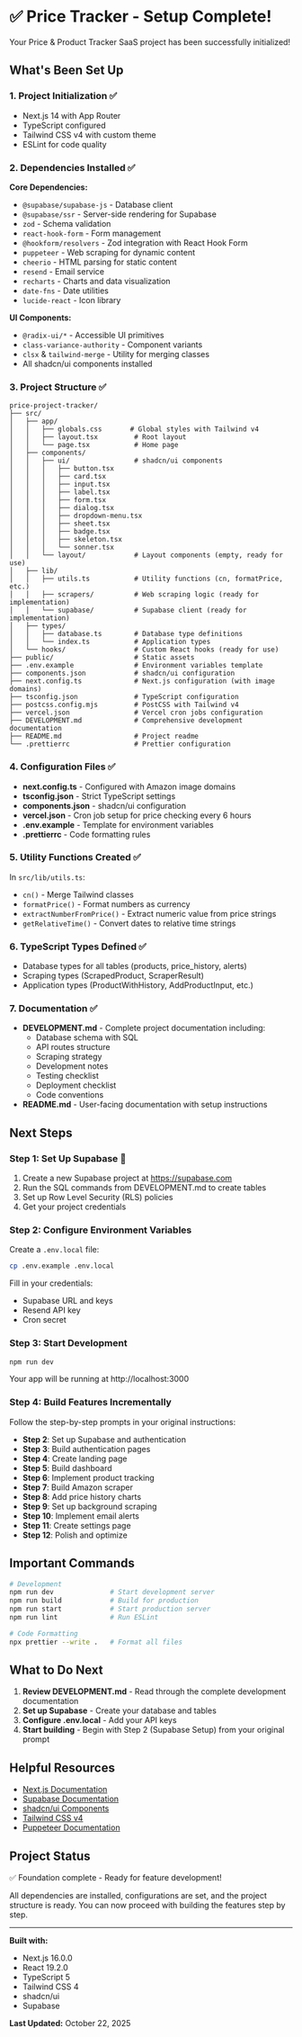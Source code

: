 # ✅ Price Tracker - Setup Complete!

Your Price & Product Tracker SaaS project has been successfully initialized!

## What's Been Set Up

### 1. **Project Initialization** ✅

- Next.js 14 with App Router
- TypeScript configured
- Tailwind CSS v4 with custom theme
- ESLint for code quality

### 2. **Dependencies Installed** ✅

**Core Dependencies:**

- `@supabase/supabase-js` - Database client
- `@supabase/ssr` - Server-side rendering for Supabase
- `zod` - Schema validation
- `react-hook-form` - Form management
- `@hookform/resolvers` - Zod integration with React Hook Form
- `puppeteer` - Web scraping for dynamic content
- `cheerio` - HTML parsing for static content
- `resend` - Email service
- `recharts` - Charts and data visualization
- `date-fns` - Date utilities
- `lucide-react` - Icon library

**UI Components:**

- `@radix-ui/*` - Accessible UI primitives
- `class-variance-authority` - Component variants
- `clsx` & `tailwind-merge` - Utility for merging classes
- All shadcn/ui components installed

### 3. **Project Structure** ✅

```
price-project-tracker/
├── src/
│   ├── app/
│   │   ├── globals.css       # Global styles with Tailwind v4
│   │   ├── layout.tsx         # Root layout
│   │   └── page.tsx           # Home page
│   ├── components/
│   │   ├── ui/                # shadcn/ui components
│   │   │   ├── button.tsx
│   │   │   ├── card.tsx
│   │   │   ├── input.tsx
│   │   │   ├── label.tsx
│   │   │   ├── form.tsx
│   │   │   ├── dialog.tsx
│   │   │   ├── dropdown-menu.tsx
│   │   │   ├── sheet.tsx
│   │   │   ├── badge.tsx
│   │   │   ├── skeleton.tsx
│   │   │   └── sonner.tsx
│   │   └── layout/            # Layout components (empty, ready for use)
│   ├── lib/
│   │   ├── utils.ts           # Utility functions (cn, formatPrice, etc.)
│   │   ├── scrapers/          # Web scraping logic (ready for implementation)
│   │   └── supabase/          # Supabase client (ready for implementation)
│   ├── types/
│   │   ├── database.ts        # Database type definitions
│   │   └── index.ts           # Application types
│   └── hooks/                 # Custom React hooks (ready for use)
├── public/                    # Static assets
├── .env.example               # Environment variables template
├── components.json            # shadcn/ui configuration
├── next.config.ts             # Next.js configuration (with image domains)
├── tsconfig.json              # TypeScript configuration
├── postcss.config.mjs         # PostCSS with Tailwind v4
├── vercel.json                # Vercel cron jobs configuration
├── DEVELOPMENT.md             # Comprehensive development documentation
├── README.md                  # Project readme
└── .prettierrc                # Prettier configuration

```

### 4. **Configuration Files** ✅

- **next.config.ts** - Configured with Amazon image domains
- **tsconfig.json** - Strict TypeScript settings
- **components.json** - shadcn/ui configuration
- **vercel.json** - Cron job setup for price checking every 6 hours
- **.env.example** - Template for environment variables
- **.prettierrc** - Code formatting rules

### 5. **Utility Functions Created** ✅

In `src/lib/utils.ts`:

- `cn()` - Merge Tailwind classes
- `formatPrice()` - Format numbers as currency
- `extractNumberFromPrice()` - Extract numeric value from price strings
- `getRelativeTime()` - Convert dates to relative time strings

### 6. **TypeScript Types Defined** ✅

- Database types for all tables (products, price_history, alerts)
- Scraping types (ScrapedProduct, ScraperResult)
- Application types (ProductWithHistory, AddProductInput, etc.)

### 7. **Documentation** ✅

- **DEVELOPMENT.md** - Complete project documentation including:
  - Database schema with SQL
  - API routes structure
  - Scraping strategy
  - Development notes
  - Testing checklist
  - Deployment checklist
  - Code conventions
- **README.md** - User-facing documentation with setup instructions

## Next Steps

### Step 1: Set Up Supabase 🎯

1. Create a new Supabase project at https://supabase.com
2. Run the SQL commands from DEVELOPMENT.md to create tables
3. Set up Row Level Security (RLS) policies
4. Get your project credentials

### Step 2: Configure Environment Variables

Create a `.env.local` file:

```bash
cp .env.example .env.local
```

Fill in your credentials:

- Supabase URL and keys
- Resend API key
- Cron secret

### Step 3: Start Development

```bash
npm run dev
```

Your app will be running at http://localhost:3000

### Step 4: Build Features Incrementally

Follow the step-by-step prompts in your original instructions:

- **Step 2**: Set up Supabase and authentication
- **Step 3**: Build authentication pages
- **Step 4**: Create landing page
- **Step 5**: Build dashboard
- **Step 6**: Implement product tracking
- **Step 7**: Build Amazon scraper
- **Step 8**: Add price history charts
- **Step 9**: Set up background scraping
- **Step 10**: Implement email alerts
- **Step 11**: Create settings page
- **Step 12**: Polish and optimize

## Important Commands

```bash
# Development
npm run dev              # Start development server
npm run build            # Build for production
npm run start            # Start production server
npm run lint             # Run ESLint

# Code Formatting
npx prettier --write .   # Format all files
```

## What to Do Next

1. **Review DEVELOPMENT.md** - Read through the complete development documentation
2. **Set up Supabase** - Create your database and tables
3. **Configure .env.local** - Add your API keys
4. **Start building** - Begin with Step 2 (Supabase Setup) from your original prompt

## Helpful Resources

- [Next.js Documentation](https://nextjs.org/docs)
- [Supabase Documentation](https://supabase.com/docs)
- [shadcn/ui Components](https://ui.shadcn.com)
- [Tailwind CSS v4](https://tailwindcss.com)
- [Puppeteer Documentation](https://pptr.dev)

## Project Status

✅ Foundation complete - Ready for feature development!

All dependencies are installed, configurations are set, and the project structure is ready. You can now proceed with building the features step by step.

---

**Built with:**

- Next.js 16.0.0
- React 19.2.0
- TypeScript 5
- Tailwind CSS 4
- shadcn/ui
- Supabase

**Last Updated:** October 22, 2025

